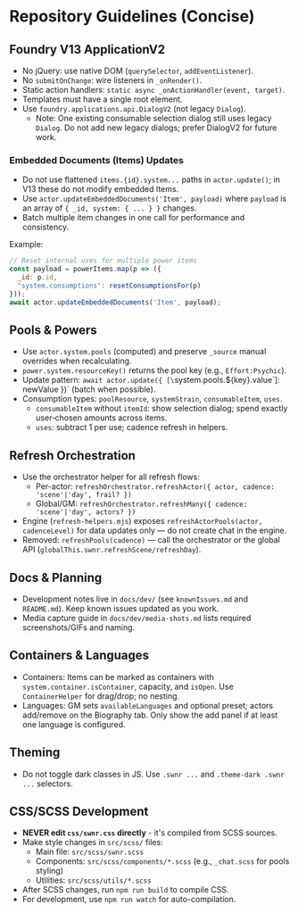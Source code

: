# Repository Guidelines (Concise)

## Foundry V13 ApplicationV2
- No jQuery: use native DOM (`querySelector`, `addEventListener`).
- No `submitOnChange`: wire listeners in `_onRender()`.
- Static action handlers: `static async _onActionHandler(event, target)`.
- Templates must have a single root element.
- Use `foundry.applications.api.DialogV2` (not legacy `Dialog`).
  - Note: One existing consumable selection dialog still uses legacy `Dialog`. Do not add new legacy dialogs; prefer DialogV2 for future work.

### Embedded Documents (Items) Updates
- Do not use flattened `items.{id}.system...` paths in `actor.update()`; in V13 these do not modify embedded Items.
- Use `actor.updateEmbeddedDocuments('Item', payload)` where `payload` is an array of `{ _id, system: { ... } }` changes.
- Batch multiple item changes in one call for performance and consistency.

Example:
```js
// Reset internal uses for multiple power items
const payload = powerItems.map(p => ({
  _id: p.id,
  "system.consumptions": resetConsumptionsFor(p)
}));
await actor.updateEmbeddedDocuments('Item', payload);
```

## Pools & Powers
- Use `actor.system.pools` (computed) and preserve `_source` manual overrides when recalculating.
- `power.system.resourceKey()` returns the pool key (e.g., `Effort:Psychic`).
- Update pattern: `await actor.update({ [\`system.pools.${key}.value\`]: newValue })` (batch when possible).
- Consumption types: `poolResource`, `systemStrain`, `consumableItem`, `uses`.
  - `consumableItem` without `itemId`: show selection dialog; spend exactly user‑chosen amounts across items.
  - `uses`: subtract 1 per use; cadence refresh in helpers.

## Refresh Orchestration
- Use the orchestrator helper for all refresh flows:
  - Per-actor: `refreshOrchestrator.refreshActor({ actor, cadence: 'scene'|'day', frail? })`
  - Global/GM: `refreshOrchestrator.refreshMany({ cadence: 'scene'|'day', actors? })`
- Engine (`refresh-helpers.mjs`) exposes `refreshActorPools(actor, cadenceLevel)` for data updates only — do not create chat in the engine.
- Removed: `refreshPools(cadence)` — call the orchestrator or the global API (`globalThis.swnr.refreshScene/refreshDay`).

## Docs & Planning
- Development notes live in `docs/dev/` (see `knownIssues.md` and `README.md`). Keep known issues updated as you work.
 - Media capture guide in `docs/dev/media-shots.md` lists required screenshots/GIFs and naming.

## Containers & Languages
- Containers: Items can be marked as containers with `system.container.isContainer`, capacity, and `isOpen`. Use `ContainerHelper` for drag/drop; no nesting.
- Languages: GM sets `availableLanguages` and optional preset; actors add/remove on the Biography tab. Only show the add panel if at least one language is configured.

## Theming
- Do not toggle dark classes in JS. Use `.swnr ...` and `.theme-dark .swnr ...` selectors.

## CSS/SCSS Development
- **NEVER edit `css/swnr.css` directly** - it's compiled from SCSS sources.
- Make style changes in `src/scss/` files:
  - Main file: `src/scss/swnr.scss`
  - Components: `src/scss/components/*.scss` (e.g., `_chat.scss` for pools styling)
  - Utilities: `src/scss/utils/*.scss`
- After SCSS changes, run `npm run build` to compile CSS.
- For development, use `npm run watch` for auto-compilation.
